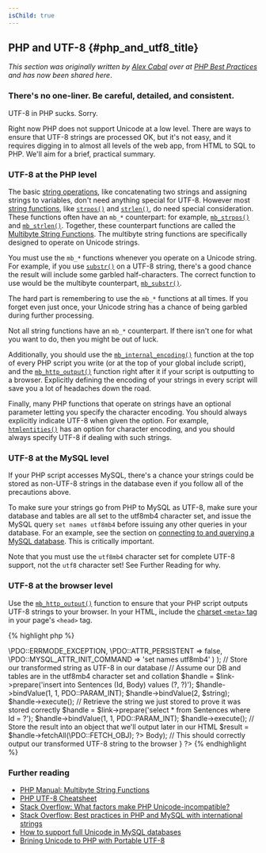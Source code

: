 ```yaml
---
isChild: true
---
```


## PHP and UTF-8 {#php_and_utf8_title}

_This section was originally written by [Alex Cabal](https://alexcabal.com/) over at [PHP Best Practices](https://phpbestpractices.org/#utf-8) and has now been shared here_.

### There's no one-liner. Be careful, detailed, and consistent.

UTF-8 in PHP sucks. Sorry.

Right now PHP does not support Unicode at a low level. There are ways to ensure that UTF-8 strings are processed OK, but it's not easy, and it requires digging in to almost all levels of the web app, from HTML to SQL to PHP. We'll aim for a brief, practical summary.

### UTF-8 at the PHP level

The basic [string operations](http://php.net/manual/en/language.operators.string.php), like concatenating two strings and assigning strings to variables, don't need anything special for UTF-8. However most [string functions](http://php.net/manual/en/ref.strings.php), like [`strpos()`](http://php.net/manual/en/function.strpos.php) and [`strlen()`](http://php.net/manual/en/function.strlen.php), do need special consideration. These functions often have an `mb_*` counterpart: for example, [`mb_strpos()`](http://php.net/manual/en/function.mb-strpos.php) and [`mb_strlen()`](http://php.net/manual/en/function.mb-strlen.php). Together, these counterpart functions are called the [Multibyte String Functions](http://php.net/manual/en/ref.mbstring.php). The multibyte string functions are specifically designed to operate on Unicode strings.

You must use the `mb_*` functions whenever you operate on a Unicode string. For example, if you use [`substr()`](http://php.net/manual/en/function.substr.php) on a UTF-8 string, there's a good chance the result will include some garbled half-characters. The correct function to use would be the multibyte counterpart, [`mb_substr()`](http://php.net/manual/en/function.mb-substr.php).

The hard part is remembering to use the `mb_*` functions at all times. If you forget even just once, your Unicode string has a chance of being garbled during further processing.

Not all string functions have an `mb_*` counterpart. If there isn't one for what you want to do, then you might be out of luck.

Additionally, you should use the [`mb_internal_encoding()`](http://php.net/manual/en/function.mb-internal-encoding.php) function at the top of every PHP script you write (or at the top of your global include script), and the [`mb_http_output()`](http://php.net/manual/en/function.mb-http-output.php) function right after it if your script is outputting to a browser. Explicitly defining the encoding of your strings in every script will save you a lot of headaches down the road.

Finally, many PHP functions that operate on strings have an optional parameter letting you specify the character encoding. You should always explicitly indicate UTF-8 when given the option. For example, [`htmlentities()`](http://php.net/manual/en/function.htmlentities.php) has an option for character encoding, and you should always specify UTF-8 if dealing with such strings.

### UTF-8 at the MySQL level

If your PHP script accesses MySQL, there's a chance your strings could be stored as non-UTF-8 strings in the database even if you follow all of the precautions above.

To make sure your strings go from PHP to MySQL as UTF-8, make sure your database and tables are all set to the utf8mb4 character set, and issue the MySQL query `set names utf8mb4` before issuing any other queries in your database. For an example, see the section on [connecting to and querying a MySQL database](https://phpbestpractices.org/#mysql). This is critically important.

Note that you must use the `utf8mb4` character set for complete UTF-8 support, not the `utf8` character set! See Further Reading for why.

### UTF-8 at the browser level

Use the [`mb_http_output()`](http://php.net/manual/en/function.mb-http-output.php) function to ensure that your PHP script outputs UTF-8 strings to your browser. In your HTML, include the [charset `<meta>` tag](http://htmlpurifier.org/docs/enduser-utf8.html) in your page's `<head>` tag. 

{% highlight php %}
<?php
// Tell PHP that we're using UTF-8 strings until the end of the script
mb_internal_encoding('UTF-8');
 
// Tell PHP that we'll be outputting UTF-8 to the browser
mb_http_output('UTF-8');
 
// Our UTF-8 test string
$string = 'Aš galiu valgyti stiklą ir jis manęs nežeidžia';
 
// Transform the string in some way with a multibyte function
$string = mb_substr($string, 0, 10);
 
// Connect to a database to store the transformed string
// See the PDO example in this document for more information
// Note the `set names utf8mb4` commmand!
$link = new \PDO(   'mysql:host=your-hostname;dbname=your-db',
                    'your-username',
                    'your-password',
                    array(
                        \PDO::ATTR_ERRMODE => \PDO::ERRMODE_EXCEPTION,
                        \PDO::ATTR_PERSISTENT => false,
                        \PDO::MYSQL_ATTR_INIT_COMMAND => 'set names utf8mb4'
                    )
                );
 
// Store our transformed string as UTF-8 in our database
// Assume our DB and tables are in the utf8mb4 character set and collation
$handle = $link->prepare('insert into Sentences (Id, Body) values (?, ?)');
$handle->bindValue(1, 1, PDO::PARAM_INT);
$handle->bindValue(2, $string);
$handle->execute();
 
// Retrieve the string we just stored to prove it was stored correctly
$handle = $link->prepare('select * from Sentences where Id = ?');
$handle->bindValue(1, 1, PDO::PARAM_INT);
$handle->execute();
 
// Store the result into an object that we'll output later in our HTML
$result = $handle->fetchAll(\PDO::FETCH_OBJ);
?><!doctype html>
<html>
    <head>
        <meta http-equiv="Content-Type" content="text/html; charset=UTF-8" />
        <title>UTF-8 test page</title>
    </head>
    <body>
        <?php
        foreach($result as $row){
            print($row->Body);  // This should correctly output our transformed UTF-8 string to the browser
        }
        ?>
    </body>
</html>
{% endhighlight %}

### Further reading

* [PHP Manual: Multibyte String Functions](http://php.net/manual/en/ref.mbstring.php)
* [PHP UTF-8 Cheatsheet](http://blog.loftdigital.com/blog/php-utf-8-cheatsheet)
* [Stack Overflow: What factors make PHP Unicode-incompatible?](http://stackoverflow.com/questions/571694/what-factors-make-php-unicode-incompatible)
* [Stack Overflow: Best practices in PHP and MySQL with international strings](http://stackoverflow.com/questions/140728/best-practices-in-php-and-mysql-with-international-strings)
* [How to support full Unicode in MySQL databases](http://mathiasbynens.be/notes/mysql-utf8mb4)
* [Brining Unicode to PHP with Portable UTF-8](http://www.sitepoint.com/bringing-unicode-to-php-with-portable-utf8/)
